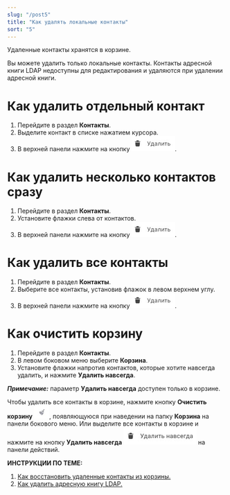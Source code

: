 ```yaml
---
slug: "/post5"
title: "Как удалять локальные контакты"
sort: "5"
---
```


Удаленные контакты хранятся в корзине. 

Вы можете удалить только локальные контакты. Контакты адресной книги LDAP недоступны для редактирования и удаляются при удалении адресной книги.

# Как удалить отдельный контакт
1. Перейдите в раздел **Контакты**.
2. Выделите контакт в списке нажатием курсора.
3. В верхней панели нажмите на кнопку  ![delete-button.jpg](./images/delete-button.jpg "Удалить контакт").

#  Как удалить несколько контактов сразу

1. Перейдите в раздел **Контакты**.
2. Установите флажки слева от контактов.
3. В верхней панели нажмите на кнопку  ![delete-button.jpg](./images/delete-button.jpg "Удалить контакт").

# Как удалить все контакты 

1. Перейдите в раздел **Контакты**.
2. Выберите все контакты, установив флажок в левом верхнем углу. 
3. В верхней панели нажмите на кнопку ![delete-button.jpg](./images/delete-button.jpg "Удалить контакт").

# Как очистить корзину

1. Перейдите в раздел **Контакты**.
2. В левом боковом меню  выберите  **Корзина**.
3. Установите флажки напротив контактов, которые хотите навсегда удалить, и нажмите **Удалить навсегда**.

***Примечание:*** параметр **Удалить навсегда** доступен только в корзине. 

Чтобы удалить все контакты в корзине, нажмите кнопку  **Очистить корзину** ![trash-button.jpg](./images/trash-button.jpg "Очистить корзину"), появляющуюся при наведении на папку **Корзина** на панели бокового меню. Или выделите все контакты в корзине и нажмите на кнопку **Удалить навсегда** ![delete-all.jpg](./images/delete-all.jpg "Удалить навсегда") на панели действий.

**ИНСТРУКЦИИ ПО ТЕМЕ:**
1. [Как восстановить удаленные контакты из корзины.](docs\v3.0-Beta\006-contacts\restore-contacts.md)
2. [Как удалить адресную книгу LDAP.](docs\v3.0-Beta\006-contacts\delete-ldap.md)